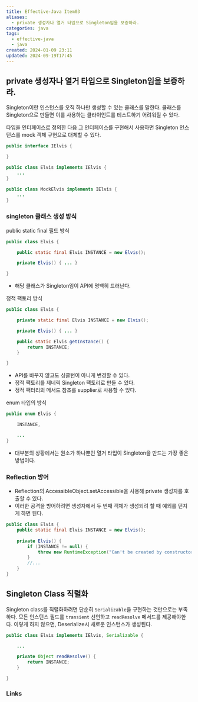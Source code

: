 ```yaml
---
title: Effective-Java Item03
aliases:
  - private 생성자나 열거 타입으로 Singleton임을 보증하라.
categories: java
tags:
  - effective-java
  - java
created: 2024-01-09 23:11
updated: 2024-09-19T17:45
---
```


## private 생성자나 열거 타입으로 Singleton임을 보증하라.

Singleton이란 인스턴스를 오직 하나만 생성할 수 있는 클래스를 말한다.
클래스를 Singleton으로 만들면 이를 사용하는 클라이언트를 테스트하기 어려워질 수 있다.

타입을 인터페이스로 정의한 다음 그 인터페이스를 구현해서 사용하면
Singleton 인스턴스를 mock 객체 구현으로 대체할 수 있다.

```java
public interface IElvis {

}
```

```java
public class Elvis implements IElvis {
	...
}
```

```java
public class MockElvis implements IElvis {
	...
}
```

### singleton 클래스 생성 방식

public static final 필드 방식

```java
public class Elvis {

	public static final Elvis INSTANCE = new Elvis();

	private Elvis() { ... }

}
```

- 해당 클래스가 Singleton임이 API에 명백히 드러난다.

정적 팩토리 방식

```java
public class Elvis {

	private static final Elvis INSTANCE = new Elvis();

	private Elvis() { ... }

	public static Elvis getInstance() {
		return INSTANCE; 
	}

}
```

- API를 바꾸지 않고도 싱클턴이 아니게 변경할 수 있다.
- 정적 팩토리를 제네릭 Singleton 팩토리로 만들 수 있다.
- 정적 팩터리의 메서드 참조를 supplier로 사용할 수 있다.

enum 타입의 방식

```java
public enum Elvis {

	INSTANCE,

	...
}
```

- 대부분의 상황에서는 원소가 하나뿐인 열거 타입이 Singleton을 만드는 가장 좋은 방법이다.

### Reflection 방어

- Reflection의 AccessibleObject.setAccessible을 사용해 private 생성자를 호출할 수 있다.
- 이러한 공격을 방어하려면 생성자에서 두 번째 객체가 생성되려 할 때 예외를 던지게 하면 된다.

```java
public class Elvis {
    public static final Elvis INSTANCE = new Elvis();
    
    private Elvis() {
        if (INSTANCE != null) {
            throw new RuntimeException("Can't be created by constructor.");
        }
        //... 
    }
}
```

## Singleton Class 직렬화

Singleton class를 직렬화하려면 단순히 `Serializable`을 구현하는 것만으로는 부족하다.
모든 인스턴스 필드를 `transient` 선언하고 `readResolve` 메서드를 제공해야한다.
이렇게 하지 않으면, Deserialize시 새로운 인스턴스가 생성된다.

```java
public class Elvis implements IElvis, Serializable {

    ...

    private Object readResolve() {
        return INSTANCE;
    }

}
```

### Links
